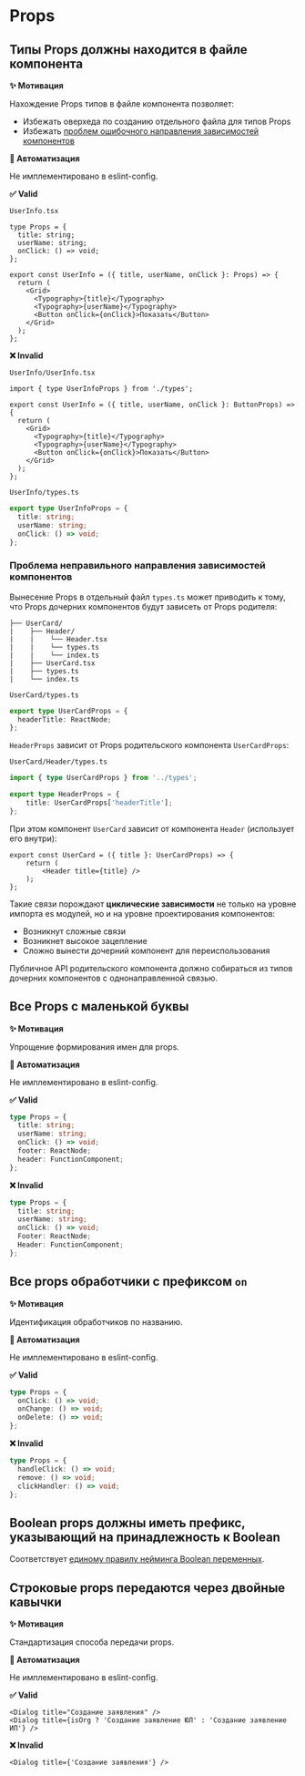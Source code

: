 # Props

## Типы Props должны находится в файле компонента

**✨ Мотивация**

Нахождение Props типов в файле компонента позволяет:
- Избежать оверхеда по созданию отдельного файла для типов Props
- Избежать [проблем ошибочного направления зависимостей компонентов](#проблема-неправильного-направления-зависимостей)

**🤖 Автоматизация**

Не имплементировано в eslint-config.

**✅ Valid**

```UserInfo.tsx```
```tsx
type Props = {
  title: string;
  userName: string;
  onClick: () => void;
};

export const UserInfo = ({ title, userName, onClick }: Props) => {
  return (
    <Grid>
      <Typography>{title}</Typography>
      <Typography>{userName}</Typography>
      <Button onClick={onClick}>Показать</Button>
    </Grid>
  );
};
```

**❌ Invalid**

```UserInfo/UserInfo.tsx```
```tsx
import { type UserInfoProps } from './types';

export const UserInfo = ({ title, userName, onClick }: ButtonProps) => {
  return (
    <Grid>
      <Typography>{title}</Typography>
      <Typography>{userName}</Typography>
      <Button onClick={onClick}>Показать</Button>
    </Grid>
  );
};
```

```UserInfo/types.ts```
```ts
export type UserInfoProps = {
  title: string;
  userName: string;
  onClick: () => void;
};
```

### Проблема неправильного направления зависимостей компонентов

Вынесение Props в отдельный файл ```types.ts``` может приводить к тому, что Props дочерних компонентов будут зависеть от Props родителя:

```
├── UserCard/
|    ├── Header/ 
|    |    └── Header.tsx
|    |    └── types.ts
|    |    └── index.ts
|    ├── UserCard.tsx
|    ├── types.ts
|    └── index.ts
```

```UserCard/types.ts```
```ts
export type UserCardProps = {
  headerTitle: ReactNode;
};
```

```HeaderProps``` зависит от Props родительского компонента ```UserCardProps```:

```UserCard/Header/types.ts```
```ts
import { type UserCardProps } from '../types';

export type HeaderProps = {
    title: UserCardProps['headerTitle'];
};
```

При этом компонент ```UserCard``` зависит от компонента ```Header``` (использует его внутри):
```tsx
export const UserCard = ({ title }: UserCardProps) => {
    return (
        <Header title={title} />
    );
};
```

Такие связи порождают **циклические зависимости** не только на уровне импорта es модулей, но и на уровне проектирования компонентов:
- Возникнут сложные связи
- Возникнет высокое зацепление
- Сложно вынести дочерний компонент для переиспользования

Публичное API родительского компонента должно собираться из типов дочерних компонентов с однонаправленной связью.

## Все Props с маленькой буквы

**✨ Мотивация**

Упрощение формирования имен для props.

**🤖 Автоматизация**

Не имплементировано в eslint-config.

**✅ Valid**

```ts
type Props = {
  title: string;
  userName: string;
  onClick: () => void;
  footer: ReactNode;
  header: FunctionComponent;
};
```

**❌ Invalid**

```ts
type Props = {
  title: string;
  userName: string;
  onClick: () => void;
  Footer: ReactNode;
  Header: FunctionComponent;
};
```

## Все props обработчики с префиксом ```on```

**✨ Мотивация**

Идентификация обработчиков по названию.

**🤖 Автоматизация**

Не имплементировано в eslint-config.

**✅ Valid**

```ts
type Props = {
  onClick: () => void;
  onChange: () => void;
  onDelete: () => void;
};
```

**❌ Invalid**

```ts
type Props = {
  handleClick: () => void;
  remove: () => void;
  clickHandler: () => void;
};
```

## Boolean props должны иметь префикс, указывающий на принадлежность к Boolean

Соответствует [единому правилу нейминга Boolean переменных](../naming/vars#boolean-переменные-должны-иметь-префикс-указывающий-на-принадлежность-к-boolean).

## Строковые props передаются через двойные кавычки

**✨ Мотивация**

Стандартизация способа передачи props.

**🤖 Автоматизация**

Не имплементировано в eslint-config.

**✅ Valid**

```tsx
<Dialog title="Создание заявления" />
<Dialog title={isOrg ? 'Создание заявление ЮЛ' : 'Создание заявление ИП'} />
```

**❌ Invalid**

```tsx
<Dialog title={'Создание заявления'} />
```
